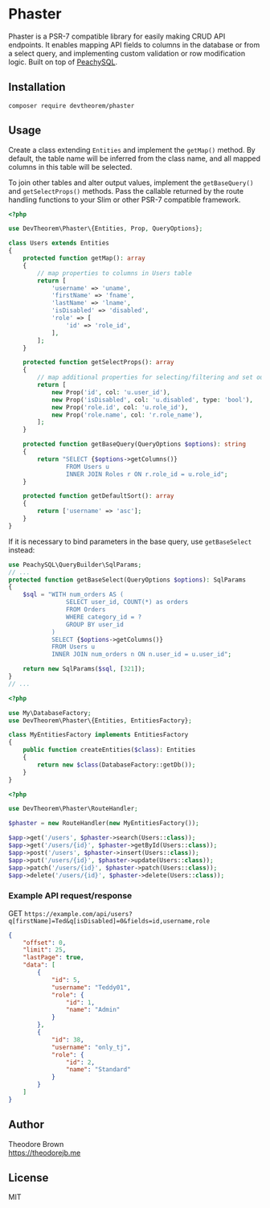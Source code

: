 # Phaster

Phaster is a PSR-7 compatible library for easily making CRUD API endpoints.
It enables mapping API fields to columns in the database or from a select query,
and implementing custom validation or row modification logic.
Built on top of [PeachySQL](https://github.com/devtheorem/peachy-sql).

## Installation

`composer require devtheorem/phaster`

## Usage

Create a class extending `Entities` and implement the `getMap()` method. By default, the table
name will be inferred from the class name, and all mapped columns in this table will be selected.

To join other tables and alter output values, implement the `getBaseQuery()` and `getSelectProps()` methods.
Pass the callable returned by the route handling functions to your Slim or other PSR-7 compatible framework.

```php
<?php

use DevTheorem\Phaster\{Entities, Prop, QueryOptions};

class Users extends Entities
{
    protected function getMap(): array
    {
        // map properties to columns in Users table
        return [
            'username' => 'uname',
            'firstName' => 'fname',
            'lastName' => 'lname',
            'isDisabled' => 'disabled',
            'role' => [
                'id' => 'role_id',
            ],
        ];
    }

    protected function getSelectProps(): array
    {
        // map additional properties for selecting/filtering and set output options
        return [
            new Prop('id', col: 'u.user_id'),
            new Prop('isDisabled', col: 'u.disabled', type: 'bool'),
            new Prop('role.id', col: 'u.role_id'),
            new Prop('role.name', col: 'r.role_name'),
        ];
    }

    protected function getBaseQuery(QueryOptions $options): string
    {
        return "SELECT {$options->getColumns()}
                FROM Users u
                INNER JOIN Roles r ON r.role_id = u.role_id";
    }

    protected function getDefaultSort(): array
    {
        return ['username' => 'asc'];
    }
}
```

If it is necessary to bind parameters in the base query, use `getBaseSelect` instead:

```php
use PeachySQL\QueryBuilder\SqlParams;
// ...
protected function getBaseSelect(QueryOptions $options): SqlParams
{
    $sql = "WITH num_orders AS (
                SELECT user_id, COUNT(*) as orders
                FROM Orders
                WHERE category_id = ?
                GROUP BY user_id
            )
            SELECT {$options->getColumns()}
            FROM Users u
            INNER JOIN num_orders n ON n.user_id = u.user_id";

    return new SqlParams($sql, [321]);
}
// ...
```

```php
<?php

use My\DatabaseFactory;
use DevTheorem\Phaster\{Entities, EntitiesFactory};

class MyEntitiesFactory implements EntitiesFactory
{
    public function createEntities($class): Entities
    {
        return new $class(DatabaseFactory::getDb());
    }
}
```

```php
<?php

use DevTheorem\Phaster\RouteHandler;

$phaster = new RouteHandler(new MyEntitiesFactory());

$app->get('/users', $phaster->search(Users::class));
$app->get('/users/{id}', $phaster->getById(Users::class));
$app->post('/users', $phaster->insert(Users::class));
$app->put('/users/{id}', $phaster->update(Users::class));
$app->patch('/users/{id}', $phaster->patch(Users::class));
$app->delete('/users/{id}', $phaster->delete(Users::class));
```

### Example API request/response

GET `https://example.com/api/users?q[firstName]=Ted&q[isDisabled]=0&fields=id,username,role`

```json
{
    "offset": 0,
    "limit": 25,
    "lastPage": true,
    "data": [
        {
            "id": 5,
            "username": "Teddy01",
            "role": {
                "id": 1,
                "name": "Admin"
            }
        },
        {
            "id": 38,
            "username": "only_tj",
            "role": {
                "id": 2,
                "name": "Standard"
            }
        }
    ]
}
```

## Author

Theodore Brown  
<https://theodorejb.me>

## License

MIT
